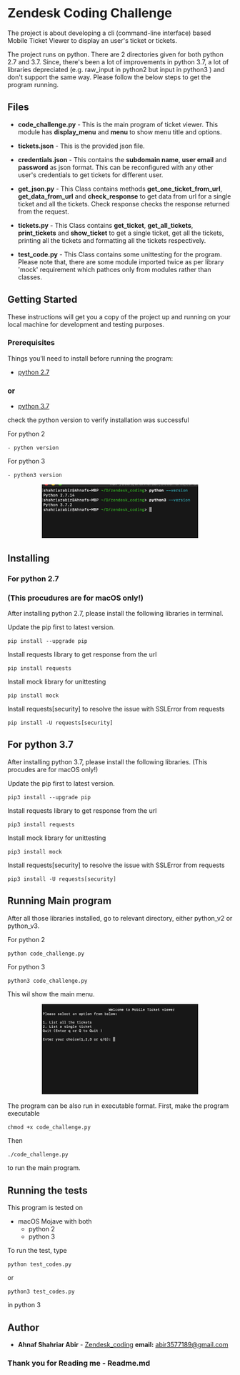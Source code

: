 # Zendesk Coding Challenge

The project is about developing a cli (command-line interface) based Mobile Ticket Viewer to display an user's ticket or tickets.

The project runs on python. There are 2 directories given for both python 2.7 and 3.7. Since, there's been a lot of improvements in python 3.7, 
a lot of libraries depreciated (e.g. raw_input in python2 but input in python3 ) and don't support the same way. Please follow the below steps to get the program running.
## Files 

* **code_challenge.py** - This is the main program of ticket viewer. This module has **display_menu** and **menu**
to show menu title and options.

* **tickets.json** - This is the provided json file.

* **credentials.json** - This contains the **subdomain name**, **user email** and **password** as json format.
This can be reconfigured with any other user's credentials to get tickets for different user.

* **get_json.py** - This Class contains methods **get_one_ticket_from_url**, **get_data_from_url** and **check_response**
to get data from url for a single ticket and all the tickets. Check response checks the response returned from the request.


* **tickets.py** - This Class contains  **get_ticket**, **get_all_tickets**, **print_tickets** and **show_ticket**
to get a single ticket, get all the tickets, printing all the tickets and formatting all the tickets respectively.

* **test_code.py** - This Class contains some unittesting for the program. Please note that, there are some module imported twice as per library 'mock' requirement
which pathces only from modules rather than classes.



## Getting Started
These instructions will get you a copy of the project up and running on your local machine for development and testing purposes. 


### Prerequisites

Things you'll need to install before running the program:

* [python 2.7](https://www.python.org/downloads/release/python-2716/) 
### or
* [python 3.7](https://www.python.org/downloads/release/python-373/)

check the python version to verify installation was successful

For python 2
 ```
- python version
 ```
 
 For python 3
 ```
- python3 version
 ```
<p align="center">
  <img src="images/version_check.png" width="350" title="hover text">
</p>

 
## Installing
### For python 2.7
### (This procudures are for macOS only!)
After installing python 2.7, please install the following libraries in terminal. 

Update the pip first to latest version.
 ```
pip install --upgrade pip
 ```

Install requests library to get response from the url
 ```
pip install requests
```
Install mock library for unittesting 
```
pip install mock
```

Install requests[security] to resolve the issue with SSLError from requests
```
pip install -U requests[security]
```

## For python 3.7
After installing python 3.7, please install the following libraries. (This procudes are for macOS only!)

Update the pip first to latest version.
 ```
pip3 install --upgrade pip
 ```

Install requests library to get response from the url
 ```
pip3 install requests
```
Install mock library for unittesting 
```
pip3 install mock
```

Install requests[security] to resolve the issue with SSLError from requests
```
pip3 install -U requests[security]
```

## Running Main program
After all those libraries installed, go to relevant directory, either python_v2 or python_v3.

For python 2
```
python code_challenge.py
```

For python 3
```
python3 code_challenge.py
```
This wil show the main menu.

<p align="center">
  <img src="images/menu.png" width="350" title="hover text">
</p>

The program can be also run in executable format.
First, make the program executable
```
chmod +x code_challenge.py 
```
Then 
```
./code_challenge.py
```
to run the main program.

## Running the tests

This program is tested on 
- macOS Mojave with both
   - python 2
   - python 3
   
To run the test, type
```
python test_codes.py
```
or 
```
python3 test_codes.py
```
in python 3

## Author

* **Ahnaf Shahriar Abir** - [Zendesk_coding](https://github.com/AhnafShahriarAbir/zendesk_coding)
 **email:** abir3577189@gmail.com

### Thank you for Reading me          - Readme.md
